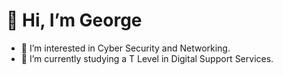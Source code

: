 # 👋 Hi, I’m George
- 👀 I’m interested in Cyber Security and Networking.
- 📝 I’m currently studying a T Level in Digital Support Services.
